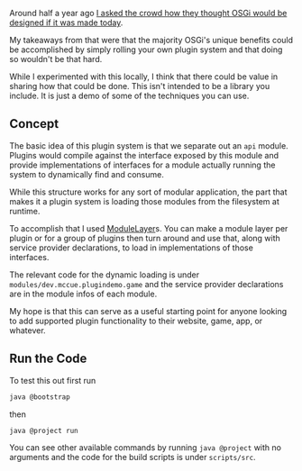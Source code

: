 Around half a year ago [I asked the crowd how they thought OSGi would be designed if it was made today](https://www.reddit.com/r/java/s/zcVdyGMBF9).

My takeaways from that were that the majority OSGi's unique benefits could be accomplished by simply rolling
your own plugin system and that doing so wouldn't be that hard.

While I experimented with this locally, I think that there could be value in 
sharing how that could be done. This isn't intended to be a library you
include. It is just a demo of some of the techniques you can use.

## Concept

The basic idea of this plugin system is that we separate out an `api` module.
Plugins would compile against the interface exposed by this module and provide
implementations of interfaces for a module actually running the system to
dynamically find and consume.

While this structure works for any sort of modular application, the part
that makes it a plugin system is loading those modules from the filesystem at
runtime.

To accomplish that I used [ModuleLayer](https://docs.oracle.com/javase/22/docs/api/java/lang/ModuleLayer.html)s.
You can make a module layer per plugin or for a group of plugins then turn around
and use that, along with service provider declarations, to load in implementations 
of those interfaces.

The relevant code for the dynamic loading is under `modules/dev.mccue.plugindemo.game`
and the service provider declarations are in the module infos of each module.

My hope is that this can serve as a useful starting point for anyone looking
to add supported plugin functionality to their website, game, app, or whatever.

## Run the Code

To test this out first run

```bash 
java @bootstrap
```

then 

```bash 
java @project run
```

You can see other available commands by running `java @project` with no arguments
and the code for the build scripts is under `scripts/src`.
